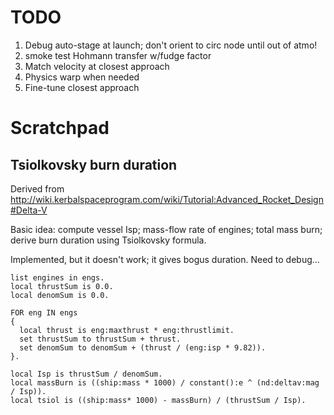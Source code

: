 TODO
====
1. Debug auto-stage at launch; don't orient to circ node until out of atmo!
2. smoke test Hohmann transfer w/fudge factor
3. Match velocity at closest approach
4. Physics warp when needed
5. Fine-tune closest approach

Scratchpad
==========

Tsiolkovsky burn duration
-------------------------

Derived from http://wiki.kerbalspaceprogram.com/wiki/Tutorial:Advanced_Rocket_Design#Delta-V

Basic idea: compute vessel Isp; mass-flow rate of engines; total mass burn;
derive burn duration using Tsiolkovsky formula.

Implemented, but it doesn't work; it gives bogus duration. Need to debug...

    list engines in engs.
    local thrustSum is 0.0.
    local denomSum is 0.0.

    FOR eng IN engs
    {
      local thrust is eng:maxthrust * eng:thrustlimit.
      set thrustSum to thrustSum + thrust.
      set denomSum to denomSum + (thrust / (eng:isp * 9.82)).
    }.

    local Isp is thrustSum / denomSum.
    local massBurn is ((ship:mass * 1000) / constant():e ^ (nd:deltav:mag / Isp)).
    local tsiol is ((ship:mass* 1000) - massBurn) / (thrustSum / Isp).
